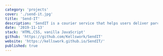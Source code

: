 ```yaml
---
category: 'projects'
cover: './send-it.jpg'
title: 'Send-IT'
description: 'SendIT is a courier service that helps users deliver parcels to different destinations.'
date: '2019-11-13'
stack: 'HTML,CSS, vanilla JavaScript'
github: 'https://github.com/Kellswork/SendIT'
website: 'https://kellswork.github.io/SendIT/'
published: true
---
```


